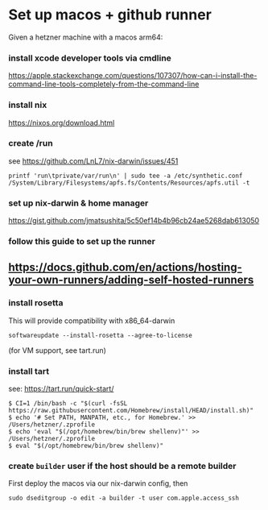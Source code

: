 # Set up macos + github runner
Given a hetzner machine with a macos arm64:
### install xcode developer tools via cmdline
https://apple.stackexchange.com/questions/107307/how-can-i-install-the-command-line-tools-completely-from-the-command-line
### install nix
https://nixos.org/download.html
### create /run
see https://github.com/LnL7/nix-darwin/issues/451
```shell
printf 'run\tprivate/var/run\n' | sudo tee -a /etc/synthetic.conf
/System/Library/Filesystems/apfs.fs/Contents/Resources/apfs.util -t
```

### set up nix-darwin & home manager
https://gist.github.com/jmatsushita/5c50ef14b4b96cb24ae5268dab613050

### follow this guide to set up the runner
https://docs.github.com/en/actions/hosting-your-own-runners/adding-self-hosted-runners
- 

### install rosetta
This will provide compatibility with x86_64-darwin
```command
softwareupdate --install-rosetta --agree-to-license
```

(for VM support, see tart.run)
### install tart
see: https://tart.run/quick-start/
```command
$ CI=1 /bin/bash -c "$(curl -fsSL https://raw.githubusercontent.com/Homebrew/install/HEAD/install.sh)"
$ echo '# Set PATH, MANPATH, etc., for Homebrew.' >> /Users/hetzner/.zprofile
$ echo 'eval "$(/opt/homebrew/bin/brew shellenv)"' >> /Users/hetzner/.zprofile
$ eval "$(/opt/homebrew/bin/brew shellenv)"
```

### create `builder` user if the host should be a remote builder
First deploy the macos via our nix-darwin config, then
```command
sudo dseditgroup -o edit -a builder -t user com.apple.access_ssh
```
